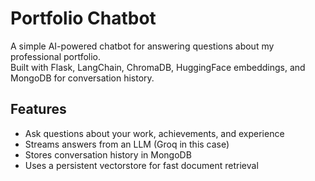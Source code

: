 # Portfolio Chatbot

A simple AI-powered chatbot for answering questions about my professional portfolio.  
Built with Flask, LangChain, ChromaDB, HuggingFace embeddings, and MongoDB for conversation history.

## Features

- Ask questions about your work, achievements, and experience
- Streams answers from an LLM (Groq in this case)
- Stores conversation history in MongoDB
- Uses a persistent vectorstore for fast document retrieval
